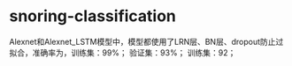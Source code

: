 # snoring-classification
Alexnet和Alexnet_LSTM模型中，模型都使用了LRN层、BN层、dropout防止过拟合，准确率为，训练集：99%； 验证集：93%； 训练集：92；
